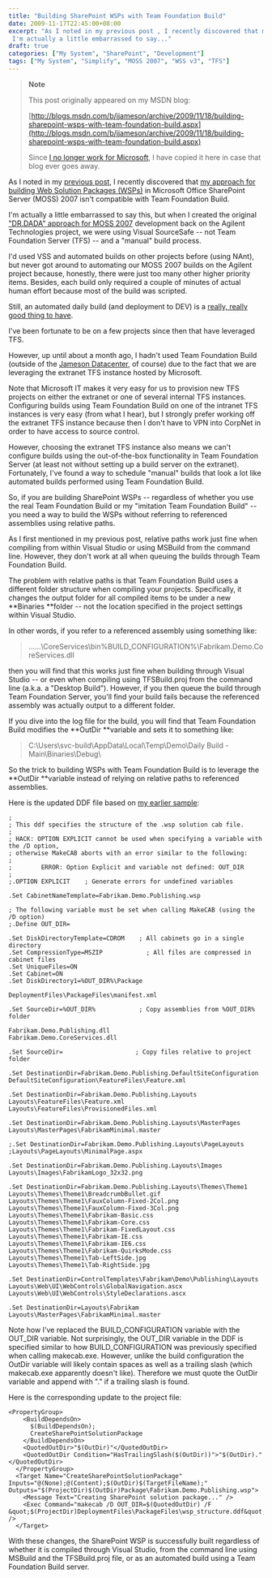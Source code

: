 ```yaml
---
title: "Building SharePoint WSPs with Team Foundation Build"
date: 2009-11-17T22:45:00+08:00
excerpt: "As I noted in my previous post , I recently discovered that my approach for building Web Solution Packages (WSPs) in Microsoft Office SharePoint Server (MOSS) 2007 isn't compatible with Team Foundation Build. 
 I'm actually a little embarrassed to say..."
draft: true
categories: ["My System", "SharePoint", "Development"]
tags: ["My System", "Simplify", "MOSS 2007", "WSS v3", "TFS"]
---
```


> **Note**
> 
> This post originally appeared on my MSDN blog:  
>   
> 
> [http://blogs.msdn.com/b/jjameson/archive/2009/11/18/building-sharepoint-wsps-with-team-foundation-build.aspx](http://blogs.msdn.com/b/jjameson/archive/2009/11/18/building-sharepoint-wsps-with-team-foundation-build.aspx)
> 
> Since [I no longer work for Microsoft](/blog/jjameson/2011/09/02/last-day-with-microsoft), I have copied it here in case that blog ever goes away.


As I noted in my [previous post](/blog/jjameson/2009/11/18/the-copy-local-bug-in-visual-studio), I recently discovered that [my approach for building Web Solution Packages (WSPs)](/blog/jjameson/2009/09/28/sample-walkthrough-of-the-dr-dada-approach-to-sharepoint) in Microsoft Office SharePoint Server (MOSS) 2007 isn't compatible with Team Foundation Build.

I'm actually a little embarrassed to say this, but when I created the original ["DR.DADA" approach for MOSS 2007](/blog/jjameson/2009/03/31/introducing-the-dr-dada-approach-to-sharepoint-development) development back on the Agilent Technologies project, we were using Visual SourceSafe -- not Team Foundation Server (TFS) -- and a "manual" build process.

I'd used VSS and automated builds on other projects before (using NAnt), but never got around to automating our MOSS 2007 builds on the Agilent project because, honestly, there were just too many other higher priority items. Besides, each build only required a couple of minutes of actual human effort because most of the build was scripted.

Still, an automated daily build (and deployment to DEV) is a [really, really good thing to have](/blog/jjameson/2009/09/26/best-practices-for-scm-and-the-daily-build-process).

I've been fortunate to be on a few projects since then that have leveraged TFS.

However, up until about a month ago, I hadn't used Team Foundation Build (outside of the [Jameson Datacenter](/blog/jjameson/2009/09/14/the-jameson-datacenter), of course) due to the fact that we are leveraging the extranet TFS instance hosted by Microsoft.

Note that Microsoft IT makes it very easy for us to provision new TFS projects on either the extranet or one of several internal TFS instances. Configuring builds using Team Foundation Build on one of the intranet TFS instances is very easy (from what I hear), but I strongly prefer working off the extranet TFS instance because then I don't have to VPN into CorpNet in order to have access to source control.

However, choosing the extranet TFS instance also means we can't configure builds using the out-of-the-box functionality in Team Foundation Server (at least not without setting up a build server on the extranet). Fortunately, I've found a way to schedule "manual" builds that look a lot like automated builds performed using Team Foundation Build.

So, if you are building SharePoint WSPs -- regardless of whether you use the real Team Foundation Build or my "imitation Team Foundation Build" -- you need a way to build the WSPs without referring to referenced assemblies using relative paths.

As I first mentioned in my previous post, relative paths work just fine when compiling from within Visual Studio or using MSBuild from the command line. However, they don't work at all when queuing the builds through Team Foundation Build.

The problem with relative paths is that Team Foundation Build uses a different folder structure when compiling your projects. Specifically, it changes the output folder for all compiled items to be under a new **Binaries **folder -- not the location specified in the project settings within Visual Studio.

In other words, if you refer to a referenced assembly using something like:


> ..\..\..\CoreServices\bin\%BUILD\_CONFIGURATION%\Fabrikam.Demo.CoreServices.dll


then you will find that this works just fine when building through Visual Studio -- or even when compiling using TFSBuild.proj from the command line (a.k.a. a "Desktop Build"). However, if you then queue the build through Team Foundation Server, you'll find your build fails because the referenced assembly was actually output to a different folder.

If you dive into the log file for the build, you will find that Team Foundation Build modifies the **OutDir **variable and sets it to something like:


> C:\Users\svc-build\AppData\Local\Temp\Demo\Daily Build - Main\Binaries\Debug\


So the trick to building WSPs with Team Foundation Build is to leverage the **OutDir **variable instead of relying on relative paths to referenced assemblies.

Here is the updated DDF file based on [my earlier sample](/blog/jjameson/2009/09/28/sample-walkthrough-of-the-dr-dada-approach-to-sharepoint):


    ;
    ; This ddf specifies the structure of the .wsp solution cab file.
    ;
    ; HACK: OPTION EXPLICIT cannot be used when specifying a variable with the /D option,
    ; otherwise MakeCAB aborts with an error similar to the following:
    ;
    ;        ERROR: Option Explicit and variable not defined: OUT_DIR
    ;
    ;.OPTION EXPLICIT    ; Generate errors for undefined variables
    
    .Set CabinetNameTemplate=Fabrikam.Demo.Publishing.wsp
    
    ; The following variable must be set when calling MakeCAB (using the /D option)
    ;.Define OUT_DIR=
    
    .Set DiskDirectoryTemplate=CDROM    ; All cabinets go in a single directory
    .Set CompressionType=MSZIP            ; All files are compressed in cabinet files
    .Set UniqueFiles=ON
    .Set Cabinet=ON
    .Set DiskDirectory1=%OUT_DIR%\Package
    
    DeploymentFiles\PackageFiles\manifest.xml
    
    .Set SourceDir=%OUT_DIR%            ; Copy assemblies from %OUT_DIR% folder
    
    Fabrikam.Demo.Publishing.dll
    Fabrikam.Demo.CoreServices.dll
    
    .Set SourceDir=                    ; Copy files relative to project folder
    
    .Set DestinationDir=Fabrikam.Demo.Publishing.DefaultSiteConfiguration
    DefaultSiteConfiguration\FeatureFiles\Feature.xml
    
    .Set DestinationDir=Fabrikam.Demo.Publishing.Layouts
    Layouts\FeatureFiles\Feature.xml
    Layouts\FeatureFiles\ProvisionedFiles.xml
    
    .Set DestinationDir=Fabrikam.Demo.Publishing.Layouts\MasterPages
    Layouts\MasterPages\FabrikamMinimal.master
    
    ;.Set DestinationDir=Fabrikam.Demo.Publishing.Layouts\PageLayouts
    ;Layouts\PageLayouts\MinimalPage.aspx
    
    .Set DestinationDir=Fabrikam.Demo.Publishing.Layouts\Images
    Layouts\Images\FabrikamLogo_32x32.png
    
    .Set DestinationDir=Fabrikam.Demo.Publishing.Layouts\Themes\Theme1
    Layouts\Themes\Theme1\BreadcrumbBullet.gif
    Layouts\Themes\Theme1\FauxColumn-Fixed-2Col.png
    Layouts\Themes\Theme1\FauxColumn-Fixed-3Col.png
    Layouts\Themes\Theme1\Fabrikam-Basic.css
    Layouts\Themes\Theme1\Fabrikam-Core.css
    Layouts\Themes\Theme1\Fabrikam-FixedLayout.css
    Layouts\Themes\Theme1\Fabrikam-IE.css
    Layouts\Themes\Theme1\Fabrikam-IE6.css
    Layouts\Themes\Theme1\Fabrikam-QuirksMode.css
    Layouts\Themes\Theme1\Tab-LeftSide.jpg
    Layouts\Themes\Theme1\Tab-RightSide.jpg
    
    .Set DestinationDir=ControlTemplates\Fabrikam\Demo\Publishing\Layouts
    Layouts\Web\UI\WebControls\GlobalNavigation.ascx
    Layouts\Web\UI\WebControls\StyleDeclarations.ascx
    
    .Set DestinationDir=Layouts\Fabrikam
    Layouts\MasterPages\FabrikamMinimal.master


Note how I've replaced the BUILD\_CONFIGURATION variable with the OUT\_DIR variable. Not surprisingly, the OUT\_DIR variable in the DDF is specified similar to how BUILD\_CONFIGURATION was previously specified when calling makecab.exe. However, unlike the build configuration the OutDir variable will likely contain spaces as well as a trailing slash (which makecab.exe apparently doesn't like). Therefore we must quote the OutDir variable and append with "." if a trailing slash is found.

Here is the corresponding update to the project file:


    <PropertyGroup>
        <BuildDependsOn>
          $(BuildDependsOn);
          CreateSharePointSolutionPackage
        </BuildDependsOn>
        <QuotedOutDir>"$(OutDir)"</QuotedOutDir>
        <QuotedOutDir Condition="HasTrailingSlash($(OutDir))">"$(OutDir)."</QuotedOutDir>
      </PropertyGroup>
      <Target Name="CreateSharePointSolutionPackage" Inputs="@(None);@(Content);$(OutDir)$(TargetFileName);" Outputs="$(ProjectDir)$(OutDir)Package\Fabrikam.Demo.Publishing.wsp">
        <Message Text="Creating SharePoint solution package..." />
        <Exec Command="makecab /D OUT_DIR=$(QuotedOutDir) /F &quot;$(ProjectDir)DeploymentFiles\PackageFiles\wsp_structure.ddf&quot;" />
      </Target>


With these changes, the SharePoint WSP is successfully built regardless of whether it is compiled through Visual Studio, from the command line using MSBuild and the TFSBuild.proj file, or as an automated build using a Team Foundation Build server.

